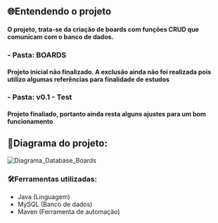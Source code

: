 ## 🌐Entendendo o projeto
#### O projeto, trata-se da criação de boards com funções CRUD que comunicam com o banco de dados.

### - Pasta: BOARDS
#### Projeto inicial não finalizado. A exclusão ainda não foi realizada pois utilizo algumas referências para finalidade de estudos

### - Pasta: v0.1 - Test
#### Projeto finaliado, portanto ainda resta alguns ajustes para um bom funcionamento

## 🧮Diagrama do projeto:
![Diagrama_Database_Boards](https://drive.google.com/file/d/19sxw2_AM1pOJj7OwwZFizfjXqnpptC5U/view?usp=sharing)

### 🛠️Ferramentas utilizadas: 
- Java (Linguagem)
- MySQL (Banco de dados)
- Maven (Ferramenta de automação)

